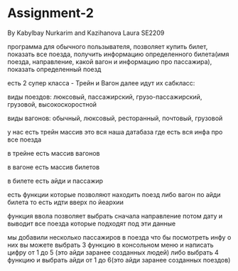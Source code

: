 # Assignment-2
By Kabylbay Nurkarim and Kazihanova Laura SE2209

программа для обычного пользывателя, позволяет купить билет, показать все поезда, получить информацию определенного билета(имя поезда, направление, какой вагон и информацию про пассажира), показать определенный поезд

есть 2 супер класса - Трейн и Вагон далее идут их сабкласс:

виды поездов: люксовый, пассажирский, грузо-пассажирский, грузовой, высокоскоростной

виды вагонов: обычный, люксовый, ресторанный, почтовый, грузовой


у нас есть трейн массив это вся наша датабаза где есть вся инфа про все поезда

в трейне есть массив вагонов

в вагоне есть массив билетов

в билете есть айди и пассажир

есть функции которые позволяют находить поезд либо вагон по айди билета то есть идти вверх по йеархии 

функция ввола позволяет выбрать сначала направление потом дату и выводит все поезда которые подходят под эти данные



мы добавили несколько пассажиров в поезда что бы посмотреть инфу о них вы можете выбрать 3 функцию в консольном меню и написать цифру от 1 до 5 (это айди заранее созданных людей) либо выбрать 4 функцию и выбрать айди от 1 до 6(это айди заранее созданных поездов)
